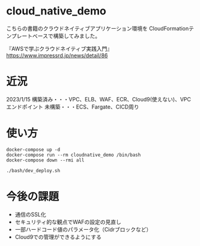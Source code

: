 # cloud_native_demo
こちらの書籍のクラウドネイティブアプリケーション環境を
CloudFormationテンプレートベースで構築してみました。

『AWSで学ぶクラウドネイティブ実践入門』
https://www.impressrd.jp/news/detail/86

# 近況
2023/1/15
構築済み・・・VPC、ELB、WAF、ECR、Cloud9(使えない)、VPCエンドポイント
未構築・・・ECS、Fargate、CICD周り

# 使い方

```
docker-compose up -d
docker-compose run --rm cloudnative_demo /bin/bash
docker-compose down --rmi all
```

```bash
./bash/dev_deploy.sh
```

# 今後の課題
- 通信のSSL化
- セキュリティ的な観点でWAFの設定の見直し
- 一部ハードコード値のパラメータ化（Cidrブロックなど）
- Cloud9での管理ができるようにする
